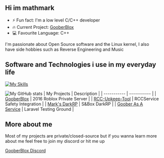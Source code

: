 ## Hi im mathmark


- ⚡ Fun fact: I'm a low level C/C++ developer 
- 🔥 Current Project: <a href="https://goober.biz">GooberBlox</a>
- 💻 Favourite Language: C++

I'm passionate about Open Source software and the Linux kernel, I also have side hobbies such as Reverse Engineering and Music 

## Software and Technologies i use in my everyday life 

[![My Skills](https://skillicons.dev/icons?i=cpp,c,php,arch,postgres,docker&theme=dark)](https://skillicons.dev)


![My GitHub stats](https://github-readme-stats.vercel.app/api?username=BigMark824&show_icons=true)
| My Projects      | Description |
| ----------- | ----------- |
| [GooberBlox](https://github.com/BigMark824/goober-website)      | 2016 Roblox Private Server       |
| [RCC-Upkeep-Tool](https://github.com/BigMark824/RCC-Upkeep-Tool)   | RCCService Safety Integration        |
| [Mark's DarkRP](https://github.com/BigMark824/Marks-DarkRP)   | S&Box DarkRP        |
| [Goober As A Service](https://github.com/BigMark824/gooberaas)   | Laravel Testing Ground        |

## More about me

Most of my projects are private/closed-source but if you wanna learn more about me feel free to join my discord or hit me up

[GooberBlox Discord](https://discord.gg/esJ9BmBjUp)
